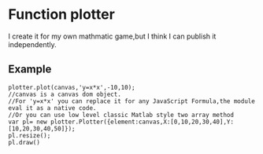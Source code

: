 # Function plotter

I create it for my own mathmatic game,but I think I can publish it independently.

## Example

    plotter.plot(canvas,'y=x*x',-10,10); 
    //canvas is a canvas dom object.
    //For 'y=x*x' you can replace it for any JavaScript Formula,the module eval it as a native code.
    //Or you can use low level classic Matlab style two array method
    var pl= new plotter.Plotter({element:canvas,X:[0,10,20,30,40],Y:[10,20,30,40,50]});
    pl.resize();
    pl.draw()
    
    
    

